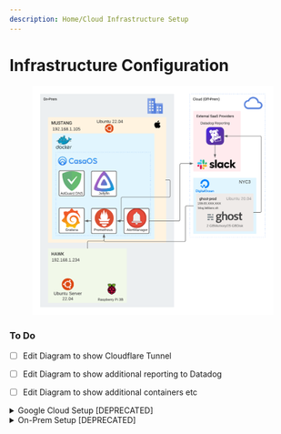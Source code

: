 ```yaml
---
description: Home/Cloud Infrastructure Setup
---
```


# Infrastructure Configuration

<figure><img src="../.gitbook/assets/Infra.png" alt=""><figcaption></figcaption></figure>

### To Do

* [ ] Edit Diagram to show Cloudflare Tunnel
* [ ] Edit Diagram to show additional reporting to Datadog
* [ ] Edit Diagram to show additional containers etc









<details>

<summary>Google Cloud Setup [DEPRECATED]</summary>

[https://i.imgur.com/mFwfkY0.png](https://i.imgur.com/mFwfkY0.png)

</details>

<details>

<summary>On-Prem Setup [DEPRECATED]</summary>

Our on-prem setup was configured as below. This has now been decomissioned during our move.&#x20;

[https://i.imgur.com/AhvhTsZ.png](https://i.imgur.com/AhvhTsZ.png)



</details>

##

